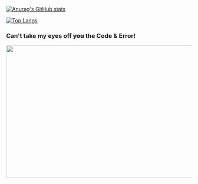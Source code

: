 
[![Anurag's GitHub stats](https://github-readme-stats.vercel.app/api?username=42azimut&show_icons=true&theme=radical)](https://github.com/anuraghazra/github-readme-stats)

[![Top Langs](https://github-readme-stats.vercel.app/api/top-langs/?username=42azimut&layout=compact)](https://github.com/anuraghazra/github-readme-stats)


### Can't take my eyes off ~~you~~ the Code & Error!

<img src="https://github.com/42azimut/md_doc_Study/blob/main/img/boostJS.png" width="600px" height="360px" align="center">

